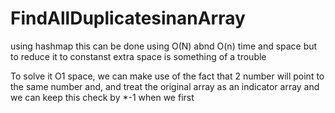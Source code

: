 # FindAllDuplicatesinanArray
using hashmap this can be done using O(N) abnd O(n) time and space but to reduce it to constanst extra space is something of a trouble

To solve it O1 space, we can make use of the fact that 2 number will point to the same number and, and treat the original array as an indicator array and we can keep this check by *-1  when we first 